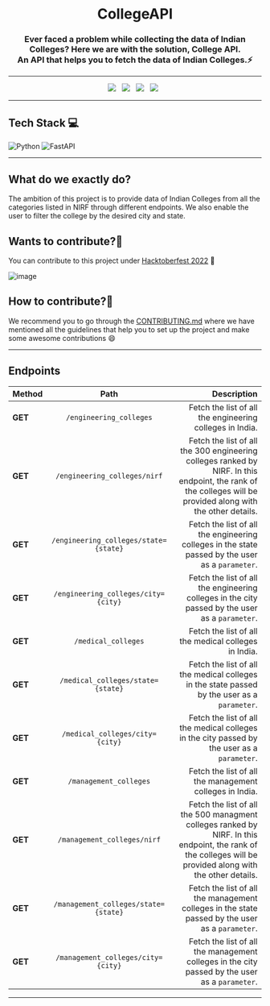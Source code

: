 <h1 align=center> CollegeAPI </h1>

<h3 align=center> Ever faced a problem while collecting the data of Indian Colleges? Here we are with the solution, <b>College API</b>.<br>An API that helps you to fetch the data of Indian Colleges.⚡</h3>

----

<p align="center">
  <a href="https://github.com/Clueless-Community/collegeAPI/issues"><img src="https://img.shields.io/github/issues/Clueless-Community/collegeAPI.svg?style=for-the-badge&logo=appveyor" /></a>&nbsp;&nbsp;
  <a href="https://github.com/Clueless-Community/collegeAPI/fork"><img src="https://img.shields.io/github/forks/Clueless-Community/collegeAPI.svg?style=for-the-badge&logo=appveyor" /></a>&nbsp;&nbsp;
  <a href="#"><img src="https://img.shields.io/github/stars/Clueless-Community/collegeAPI.svg?style=for-the-badge&logo=appveyor" /></a>&nbsp;&nbsp;
  <a href="https://github.com/Clueless-Community/collegeAPI/blob/master/LICENSE"><img src="https://img.shields.io/github/license/Clueless-Community/collegeAPI.svg?style=for-the-badge&logo=appveyor" /></a>&nbsp;&nbsp;
</p>

---

## Tech Stack 💻

  ![Python](https://img.shields.io/badge/python-3670A0?style=for-the-badge&logo=python&logoColor=ffdd54)
  ![FastAPI](https://img.shields.io/badge/FastAPI-005571?style=for-the-badge&logo=fastapi)

---


## What do we exactly do?
The ambition of this project is to provide data of Indian Colleges from all the categories listed in NIRF through different endpoints. We also enable the user to filter the college by the desired city and state.

## Wants to contribute?👀
You can contribute to this project under [Hacktoberfest 2022](https://hacktoberfest.com/) 🤩 

![image](https://user-images.githubusercontent.com/70385488/192114009-0830321a-d227-4a4d-8411-6c03b54d7ce6.png)

## How to contribute?🤔

We recommend you to go through the [CONTRIBUTING.md](https://github.com/Clueless-Community/collegeAPI/blob/main/CONTRIBUTING.md) where we have mentioned all the guidelines that help you to set up the project and make some awesome contributions 😄

---

## Endpoints

| Method   |      Path      |  Description |
|----------|:-------------:|------:|
| **GET** | `/engineering_colleges` | Fetch the list of all the engineering colleges in India. |
| **GET** |  `/engineering_colleges/nirf` | Fetch the list of all the 300 engineering colleges ranked by NIRF. In this endpoint, the rank of the colleges will be provided along with the other details. |
| **GET** |  `/engineering_colleges/state={state}` | Fetch the list of all the engineering colleges in the state passed by the user as a `parameter`. |
| **GET** |  `/engineering_colleges/city={city}` | Fetch the list of all the engineering colleges in the city passed by the user as a `parameter`.  |
| **GET** |  `/medical_colleges` | Fetch the list of all the medical colleges in India.  |
| **GET** |  `/medical_colleges/state= {state}` | Fetch the list of all the medical colleges in the state passed by the user as a `parameter`.  |
| **GET** |  `/medical_colleges/city= {city}` | Fetch the list of all the medical colleges in the city passed by the user as a `parameter`.  |
| **GET** | `/management_colleges` | Fetch the list of all the management colleges in India. |
| **GET** |  `/management_colleges/nirf` | Fetch the list of all the 500 managment colleges ranked by NIRF. In this endpoint, the rank of the colleges will be provided along with the other details. |
| **GET** |  `/management_colleges/state= {state}` | Fetch the list of all the management colleges in the state passed by the user as a `parameter`.  |
| **GET** |  `/management_colleges/city= {city}` | Fetch the list of all the management colleges in the city passed by the user as a `parameter`.  |


----
